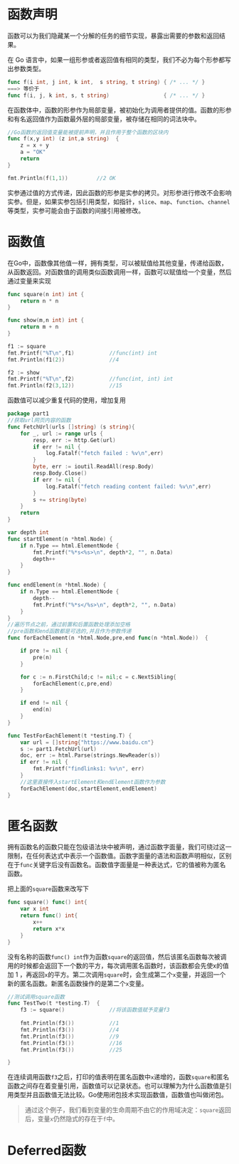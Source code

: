 # 函数声明

函数可以为我们隐藏某一个分解的任务的细节实现，暴露出需要的参数和返回结果。

在 Go 语言中，如果一组形参或者返回值有相同的类型，我们不必为每个形参都写出参数类型。

```go
func f(i int, j int, k int,  s string, t string) { /* ... */ }
===> 等价于
func f(i, j, k int, s, t string)                 { /* ... */ }
```

在函数体中，函数的形参作为局部变量，被初始化为调用者提供的值。函数的形参和有名返回值作为函数最外层的局部变量，被存储在相同的词法块中。

```go
//Go函数的返回值变量能被提前声明，并且作用于整个函数的区块内
func f(x,y int) (z int,a string)  {
	z = x + y
	a = "OK"
	return
}

fmt.Println(f(1,1)) 		//2	OK	
```

实参通过值的方式传递，因此函数的形参是实参的拷贝。对形参进行修改不会影响实参。但是，如果实参包括引用类型，如指针，`slice`、`map`、`function`、`channel`等类型，实参可能会由于函数的间接引用被修改。

# 函数值

在Go中，函数像其他值一样，拥有类型，可以被赋值给其他变量，传递给函数，从函数返回。对函数值的调用类似函数调用一样，函数可以赋值给一个变量，然后通过变量来实现

```go
func square(n int) int {
	return n * n
}

func show(m,n int) int {
	return m + n
}

f1 := square
fmt.Printf("%T\n",f1)			//func(int) int
fmt.Println(f1(2))				//4

f2 := show
fmt.Printf("%T\n",f2)			//func(int, int) int
fmt.Println(f2(3,12))			//15
```

函数值可以减少重复代码的使用，增加复用

```go
package part1
//获取url网页内容的函数
func FetchUrl(urls []string) (s string){
	for _, url := range urls {
		resp, err := http.Get(url)
		if err != nil {
			log.Fatalf("fetch failed : %v\n",err)
		}
		byte, err := ioutil.ReadAll(resp.Body)
		resp.Body.Close()
		if err != nil {
			log.Fatalf("fetch reading content failed: %v\n",err)
		}
		s += string(byte)
	}
	return
}
```

```go
var depth int
func startElement(n *html.Node) {
	if n.Type == html.ElementNode {
		fmt.Printf("%*s<%s>\n", depth*2, "", n.Data)
		depth++
	}
}

func endElement(n *html.Node) {
	if n.Type == html.ElementNode {
		depth--
		fmt.Printf("%*s</%s>\n", depth*2, "", n.Data)
	}
}
//遍历节点之前，通过前置和后置函数处理添加空格
//pre函数和end函数都是可选的,并且作为参数传递
func forEachElement(n *html.Node,pre,end func(n *html.Node))  {

	if pre != nil {
		pre(n)
	}

	for c := n.FirstChild;c != nil;c = c.NextSibling{
		forEachElement(c,pre,end)
	}

	if end != nil {
		end(n)
	}
}

func TestForEachElement(t *testing.T) {
	var url = []string{"https://www.baidu.cn"}
	s := part1.FetchUrl(url)
	doc, err := html.Parse(strings.NewReader(s))
	if err != nil {
		fmt.Printf("findlinks1: %v\n", err)
	}
    //这里直接传入startElement和endElement函数作为参数
    forEachElement(doc,startElement,endElement)
}
```

# 匿名函数

拥有函数名的函数只能在包级语法块中被声明，通过函数字面量，我们可绕过这一限制，在任何表达式中表示一个函数值。函数字面量的语法和函数声明相似，区别在于`func`关键字后没有函数名。函数值字面量是一种表达式，它的值被称为匿名函数。

把上面的`square`函数来改写下

```go
func square() func() int{
	var x int
	return func() int{
		x++
		return x*x
	}
}
```

没有名称的函数`func() int`作为函数`square`的返回值，然后该匿名函数每次被调用的时候都会返回下一个数的平方，每次调用匿名函数时，该函数都会先使x的值加 1 ，再返回`x`的平方。第二次调用`square`时，会生成第二个`x`变量，并返回一个新的匿名函数。新匿名函数操作的是第二个`x`变量。

```go
//测试调用square函数
func TestTwo(t *testing.T)  {
	f3 := square()				//将该函数值赋予变量f3
	
	fmt.Println(f3())			//1
	fmt.Println(f3())			//4
	fmt.Println(f3())			//9			
	fmt.Println(f3())			//16
	fmt.Println(f3())			//25

}
```

在连续调用函数`f3`之后，打印的值表明在匿名函数中`x`递增的，函数`square`和匿名函数之间存在着变量引用，函数值可以记录状态。也可以理解为为什么函数值是引用类型并且函数值无法比较。Go使用闭包技术实现函数值，函数值也叫做闭包。

>通过这个例子，我们看到变量的生命周期不由它的作用域决定：`square`返回后，变量`x`仍然隐式的存在于`f`中。

# Deferred函数







































